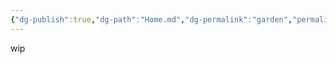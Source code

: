 ```yaml
---
{"dg-publish":true,"dg-path":"Home.md","dg-permalink":"garden","permalink":"/garden/","title":"Digital Garden","created":"2025-04-25T00:06:20.203+02:00","updated":"2025-04-25T00:24:23.774+02:00"}
---
```


wip